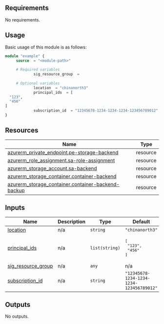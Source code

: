 <!-- BEGIN_AUTOMATED_TF_DOCS_BLOCK -->
## Requirements

No requirements.
## Usage
Basic usage of this module is as follows:
```terraform
module "example" {
  	 source  = "<module-path>"
        
	 # Required variables
        	 sig_resource_group  = 
        
	 # Optional variables
        	 location  = "chinanorth3"
        	 principal_ids  = [
  "123",
  "456"
]
        	 subscription_id  = "12345678-1234-1234-1234-123456789012"
}
```
## Resources

| Name | Type |
|------|------|
| [azurerm_private_endpoint.pe-storage-backend](https://registry.terraform.io/providers/hashicorp/azurerm/latest/docs/resources/private_endpoint) | resource |
| [azurerm_role_assignment.sa-role-assignment](https://registry.terraform.io/providers/hashicorp/azurerm/latest/docs/resources/role_assignment) | resource |
| [azurerm_storage_account.sa-backend](https://registry.terraform.io/providers/hashicorp/azurerm/latest/docs/resources/storage_account) | resource |
| [azurerm_storage_container.container-backend](https://registry.terraform.io/providers/hashicorp/azurerm/latest/docs/resources/storage_container) | resource |
| [azurerm_storage_container.container-backend-backup](https://registry.terraform.io/providers/hashicorp/azurerm/latest/docs/resources/storage_container) | resource |

## Inputs

| Name | Description | Type | Default | Required |
|------|-------------|------|---------|:--------:|
| <a name="input_location"></a> [location](#input\_location) | n/a | `string` | `"chinanorth3"` | no |
| <a name="input_principal_ids"></a> [principal\_ids](#input\_principal\_ids) | n/a | `list(string)` | <pre>[<br/>  "123",<br/>  "456"<br/>]</pre> | no |
| <a name="input_sig_resource_group"></a> [sig\_resource\_group](#input\_sig\_resource\_group) | n/a | `any` | n/a | yes |
| <a name="input_subscription_id"></a> [subscription\_id](#input\_subscription\_id) | n/a | `string` | `"12345678-1234-1234-1234-123456789012"` | no |

## Outputs

No outputs.
<!-- END_AUTOMATED_TF_DOCS_BLOCK -->